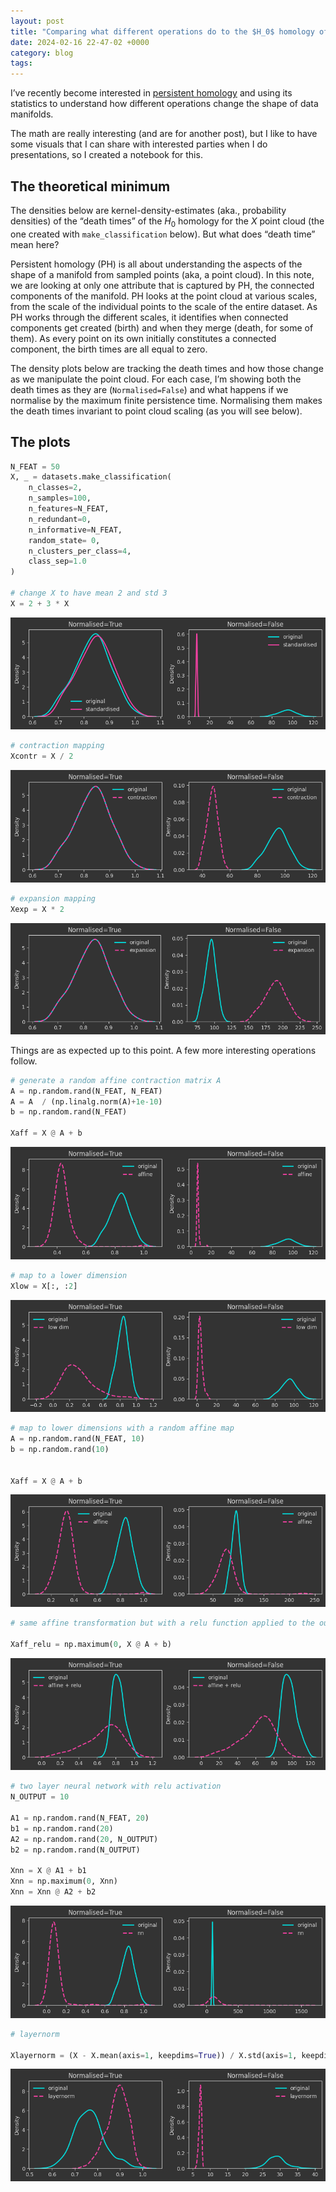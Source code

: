 ```yaml
---
layout: post
title: "Comparing what different operations do to the $H_0$ homology of a point cloud."
date: 2024-02-16 22-47-02 +0000
category: blog
tags: 
---
```




I’ve recently become interested in [persistent homology](https://jeremykun.com/2013/04/03/homology-theory-a-primer/) and using its statistics to understand how different operations change the shape of data manifolds.

The math are really interesting (and are for another post), but I like to have some visuals that I can share with interested parties when I do presentations, so I created a notebook for this.

## The theoretical minimum

The densities below are kernel-density-estimates (aka., probability densities) of the “death times” of the $H_0$ homology for the $X$ point cloud (the one created with `make_classification` below). But what does “death time” mean here?

Persistent homology (PH) is all about understanding the aspects of the shape of a manifold from sampled points (aka, a point cloud). In this note, we are looking at only one attribute that is captured by PH, the connected components of the manifold. PH looks at the point cloud at various scales, from the scale of the individual points to the scale of the entire dataset. As PH works through the different scales, it identifies when connected components get created (birth) and when they merge (death, for some of them). As every point on its own initially constitutes a connected component, the birth times are all equal to zero.

The density plots below are tracking the death times and how those change as we manipulate the point cloud. For each case, I’m showing both the death times as they are (`Normalised=False`) and what happens if we normalise by the maximum finite persistence time. Normalising them makes the death times invariant to point cloud scaling (as you will see below).

## The plots

```python
N_FEAT = 50
X, _ = datasets.make_classification(
    n_classes=2,
    n_samples=100,
    n_features=N_FEAT,
    n_redundant=0,
    n_informative=N_FEAT,
    random_state= 0,
    n_clusters_per_class=4,
    class_sep=1.0
)

# change X to have mean 2 and std 3
X = 2 + 3 * X
```

![png](../assets/output_files/output_3_0.png)

```python
# contraction mapping
Xcontr = X / 2
```

![png](../assets/output_files/output_4_0.png)

```python
# expansion mapping
Xexp = X * 2
```

![png](../assets/output_files/output_5_0.png)

Things are as expected up to this point. A few more interesting operations follow.

```python
# generate a random affine contraction matrix A
A = np.random.rand(N_FEAT, N_FEAT)
A = A  / (np.linalg.norm(A)+1e-10)
b = np.random.rand(N_FEAT)

Xaff = X @ A + b
```

![png](../assets/output_files/output_6_1.png)

```python
# map to a lower dimension
Xlow = X[:, :2]
```

![png](../assets/output_files/output_7_0.png)

```python
# map to lower dimensions with a random affine map
A = np.random.rand(N_FEAT, 10)
b = np.random.rand(10)


Xaff = X @ A + b
```

![png](../assets/output_files/output_8_1.png)

```python
# same affine transformation but with a relu function applied to the output

Xaff_relu = np.maximum(0, X @ A + b)
```

![png](../assets/output_files/output_9_0.png)

```python
# two layer neural network with relu activation
N_OUTPUT = 10

A1 = np.random.rand(N_FEAT, 20)
b1 = np.random.rand(20)
A2 = np.random.rand(20, N_OUTPUT)
b2 = np.random.rand(N_OUTPUT)

Xnn = X @ A1 + b1
Xnn = np.maximum(0, Xnn)
Xnn = Xnn @ A2 + b2

```

![png](../assets/output_files/output_10_1.png)

```python
# layernorm

Xlayernorm = (X - X.mean(axis=1, keepdims=True)) / X.std(axis=1, keepdims=True)

```

![png](../assets/output_files/output_11_0.png)
